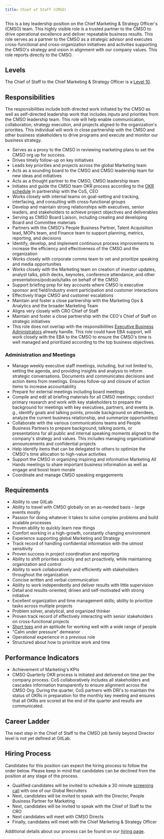 ```yaml
---
title: Chief of Staff (CMSO)
---
```


This is a key leadership position on the Chief Marketing & Strategy Officer's (CMSO) team. This highly visible role is a trusted partner to the CMSO to drive operational excellence and deliver repeatable business results. This role serves as a partner to the CMSO as a strategic advisor and executes cross-functional and cross-organization initiatives and activities supporting the CMSO's strategy and vision in alignment with our company values. This role reports directly to the CMSO.

## Levels

The Chief of Staff to the Chief Marketing & Strategy Officer is a [Level 10](/handbook/total-rewards/compensation/compensation-calculator/#gitlab-job-grades).

## Responsibilities

The responsibilities include both directed work initiated by the CMSO as well as self-directed leadership work that includes inputs and priorities from the CMSO leadership team. This role will help enable communication, collaboration, strategy execution, and projects aligned to the organization's priorities. This individual will work in close partnership with the CMSO and other business stakeholders to drive programs and execute and monitor our business strategy.

- Serves as a proxy to the CMSO in reviewing marketing plans to set the CMSO org up for success.
- Drives timely follow-up on key initiatives
- Leads key priorities and projects across the global Marketing team
- Acts as a sounding board to the CMSO and CMSO leadership team for new ideas and initiatives
- Acts as a thought partner to the CMSO, CMSO leadership team
- Initiates and guide the CMSO team OKR process according to the [OKR schedule](/handbook/company/okrs/#schedule) in partnership with the CoS, CEO
- Works closely with internal teams on goal-setting and tracking, interfacing, and consulting with cross-functional groups
- Develop and maintain strong relationships with executives, senior leaders, and stakeholders to achieve project objectives and deliverables
- Serving as CMSO Board Liaison, including creating and developing Board and Committee materials
- Partners with the CMSO's People Business Partner, Talent Acquisition lead, MOPs team, and Finance team to support planning, metrics, reporting, and decisions
- Identify, develop, and implement continuous process improvements to increase the efficiency and effectiveness of the CMSO and the organization
- Works closely with corporate comms team to vet and prioritize speaking and media opportunities
- Works closely with the Marketing team on creation of investor updates, analyst talks, pitch decks, keynotes, conference attendance, and other presentations/podcasts/talks on behalf of the CMSO
- Support briefing prep for key accounts where CMSO is executive sponsor and field/industry event participation and customer interactions
- Effectively triage CMSO and customer escalations
- Maintain and foster a close partnership with the Marketing Ops & Analytics and the broader Marketing Team
- Aligns very closely with CRO Chief of Staff
- Maintain and foster a close partnership with the CEO's Chief of Staff on strategic initiatives
- This role does not overlap with the responsibilities [Executive Business Administrators](/job-families/people-group/executive-business-administrator/) already handle. This role could have EBA support, will work closely with the EBA to the CMSO to ensure the CMSO's time is well managed and prioritized according to the top business objectives.

### Administration and Meetings

- Manage weekly executive staff meetings, including, but not limited to, setting the agenda, and providing insights and analysis to inform strategic conversations. Documents and communicates decisions and action items from meetings. Ensures follow-up and closure of action items to increase accountability
- Prepare for external meetings including board meetings
- Compile and edit all briefing materials for all CMSO meetings; conduct primary research and work with key stakeholders to prepare the background for meetings with key executives, partners, and events (e. g., identify goals and talking points, provide background on attendees, analyze the current business relationship, and summarize opportunities)
- Collaborate with the various communications teams and People Business Partners to prepare background, talking points, or presentations for all public and internal speaking moments aligned to the company's strategy and values. This includes managing organizational announcements and confidential projects
- Help identify items that can be delegated to others to optimize the CMSO's time allocation to high-value activities
- Support the CMSO in organizing inspiring and informative Marketing All Hands meetings to share important business information as well as engage and boost team morale
- Coordinate and manage CMSO speaking engagements

## Requirements

- Ability to use GitLab
- Ability to travel with CMSO globally on an as-needed basis - large events mostly
- Passion for doing whatever it takes to solve complex problems and build scalable processes
- Proven ability to quickly learn new things
- Comfort working in a high-growth, constantly changing environment
- Experience supporting global Marketing and Strategy
- Track record of handling confidential information with the utmost sensitivity
- Proven success in project coordination and reporting
- Ability to shift priorities quickly and act proactively, while maintaining organization and control
- Ability to work collaboratively and efficiently with stakeholders throughout the organization
- Concise written and verbal communication
- Ability to work independently and deliver results with little supervision
- Detail and results-oriented; driven and self-motivated with strong initiative
- Excellent organization and time management skills; ability to prioritize tasks across multiple projects
- Problem solver, analytical, and organized thinker
- Proven track record of effectively interacting with senior stakeholders on cross-functional projects
- [Short toes](/handbook/values/#short-toes) and an aptitude for working well with a wide range of people
- "Calm under pressure" demeanor
- Operational experience in a previous role
- Structured about how to prioritize work and time

## Performance Indicators

- Achievement of Marketing's KPIs
- CMSO Quarterly OKR process is initiated and delivered on time per the company process. CoS collaboratively includes all stakeholders and cascades information transparently to ensure alignment across the CMSO Org. During the quarter, CoS partners with DRI's to maintain the status of OKRs in preparation for the monthly key meeting and ensures that all OKRs are scored at the end of the quarter and results are communicated.

## Career Ladder

The next step in the Chief of Staff to the CMSO job family beyond Director level is not yet defined at GitLab.

## Hiring Process

Candidates for this position can expect the hiring process to follow the order below. Please keep in mind that candidates can be declined from the position at any stage of the process.

- Qualified candidates will be invited to schedule a 30 minute [screening call](/handbook/hiring/candidate-faq/#screening-call) with one of our Global Recruiters
- Next, candidates will be invited to speak with the Director, People Business Partner for Marketing
- Next, candidates will be invited to speak with the Chief of Staff to the CRO
- Next candidates will meet with CMSO Directs
- Finally, candidates will meet with the Chief Marketing & Strategy Officer

Additional details about our process can be found on our [hiring page](/handbook/hiring).
